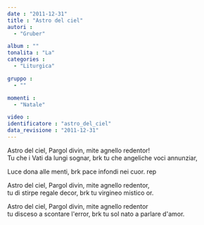 ```yaml
---
date : "2011-12-31"
title : "Astro del ciel"
autori : 
  - "Gruber"

album : ""
tonalita : "La"
categories : 
  - "Liturgica"

gruppo : 
  - ""

momenti : 
  - "Natale"

video : 
identificatore : "astro_del_ciel"
data_revisione : "2011-12-31"
---
```

  
  
Astro del ciel, Pargol divin, mite agnello redentor!  
Tu che i Vati da lungi sognar, brk tu che angeliche voci annunziar,  
  
  
  
Luce dona alle menti, brk pace infondi nei cuor. rep  
  
  
  
Astro del ciel, Pargol divin, mite agnello redentor,  
tu di stirpe regale decor, brk tu virgineo mistico or.  
  
  
  
Astro del ciel, Pargol divin, mite agnello redentor  
tu disceso a scontare l'error, brk tu sol nato a parlare d'amor.  
  
  
  
  
  
